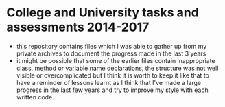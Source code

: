 # College and University tasks and assessments 2014-2017
- this repository contains files which I was able to gather up from my private archives to document the progress made in the last 3 years
- it might be possible that some of the earlier files contain inappropriate class, method or variable name declarations, the structure was not well visible or overcomplicated but I think it is worth to keep it like that to have a reminder of lessons learnt as I think that I've made a large progress in the last few years and try to improve my style with each written code.
